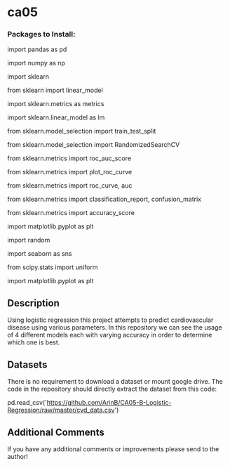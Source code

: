 # ca05

### Packages to Install:

import pandas as pd

import numpy as np

import sklearn

from sklearn import linear_model

import sklearn.metrics as metrics

import sklearn.linear_model as lm

from sklearn.model_selection import train_test_split

from sklearn.model_selection import RandomizedSearchCV

from sklearn.metrics import roc_auc_score

from sklearn.metrics import plot_roc_curve

from sklearn.metrics import roc_curve, auc

from sklearn.metrics import classification_report, confusion_matrix

from sklearn.metrics import accuracy_score

import matplotlib.pyplot as plt

import random

import seaborn as sns

from scipy.stats import uniform

import matplotlib.pyplot as plt


## Description

Using logistic regression this project attempts to predict cardiovascular disease using various parameters.  In this repository we can see the usage of 4 different models each with varying accuracy in order to determine which one is best. 

## Datasets

There is no requirement to download a dataset or mount google drive.  The code in the repository should directly extract the dataset from this code:

pd.read_csv('https://github.com/ArinB/CA05-B-Logistic-Regression/raw/master/cvd_data.csv')

## Additional Comments

If you have any additional comments or improvements please send to the author!
